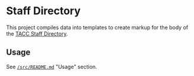 # Staff Directory

This project compiles data into templates to create markup for the body of the [TACC Staff Directory][tacc-dir].

## Usage

See [`/src/README.md`](../README.md) "Usage" section.


[tacc-dir]: https://www.tacc.utexas.edu/about/directory "TACC: About: Staff Directory"
